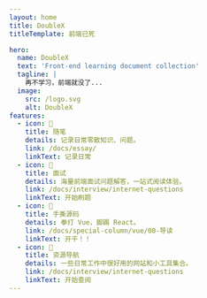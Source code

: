 ```yaml
---
layout: home
title: DoubleX
titleTemplate: 前端已死

hero:
  name: DoubleX
  text: 'Front-end learning document collection'
  tagline: |
    再不学习，前端就没了...
  image:
    src: /logo.svg
    alt: DoubleX
features:
  - icon: 📝
    title: 随笔
    details: 记录日常零散知识、问题。
    link: /docs/essay/
    linkText: 记录日常
  - icon: 🎉
    title: 面试
    details: 海量前端面试问题解答，一站式阅读体验。
    link: /docs/interview/internet-questions
    linkText: 开始刷题
  - icon: 😤
    title: 手撕源码
    details: 拳打 Vue，脚踢 React。
    link: /docs/special-column/vue/00-导读
    linkText: 开干！！
  - icon: 🔗
    title: 资源导航
    details: 一些日常工作中很好用的网站和小工具集合。
    link: /docs/interview/internet-questions
    linkText: 开始查阅
---
```

